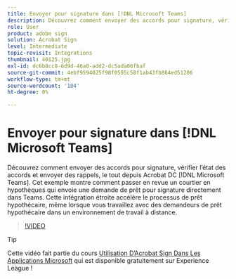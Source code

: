 ```yaml
---
title: Envoyer pour signature dans [!DNL Microsoft Teams]
description: Découvrez comment envoyer des accords pour signature, vérifier l’état des accords et envoyer des rappels, le tout depuis Acrobat DC [!DNL Microsoft Teams]
role: User
product: adobe sign
solution: Acrobat Sign
level: Intermediate
topic-revisit: Integrations
thumbnail: 40125.jpg
exl-id: dc6b8cc8-6d9d-46a0-add2-dc5ada06fbaf
source-git-commit: 4ebf9594025f98f0505c58f1ab43fb864ed51206
workflow-type: tm+mt
source-wordcount: '104'
ht-degree: 0%

---
```


# Envoyer pour signature dans [!DNL Microsoft Teams]

Découvrez comment envoyer des accords pour signature, vérifier l’état des accords et envoyer des rappels, le tout depuis Acrobat DC [!DNL Microsoft Teams]. Cet exemple montre comment passer en revue un courtier en hypothèques qui envoie une demande de prêt pour signature directement dans Teams. Cette intégration étroite accélère le processus de prêt hypothécaire, même lorsque vous travaillez avec des demandeurs de prêt hypothécaire dans un environnement de travail à distance.

>[!VIDEO](https://video.tv.adobe.com/v/346545?quality=12&learn=on&hidetitle=true)

>[!TIP]
>
>Cette vidéo fait partie du cours [Utilisation D’Acrobat Sign Dans Les Applications Microsoft](https://experienceleague.adobe.com/?recommended=Sign-U-1-2020.2) qui est disponible gratuitement sur Experience League !
